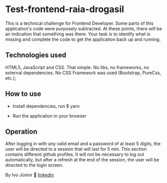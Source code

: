 # Test-frontend-raia-drogasil

This is a technical challenge for Frontend Developer. Some parts of this application's code were purposely subtracted. At these points, there will be an indication that something was there. Your task is to identify what is missing and complete the code to get the application back up and running.

## Technologies used

HTML5, JavaScript and CSS. That simple. No libs, no frameworks, no external dependencies.
No CSS Framework was used (Bootstrap, PureCss, etc.);

## How to use

- Install dependencies, run
$ yarn

- Run the application in your browser


## Operation

After logging in with any valid email and a password of at least 5 digits, the user will be directed to a session that will last for 5 min. This section contains different github profiles. It will not be necessary to log out automatically, but after a refresh at the end of the session, the user will be directed to the login screen.


By Ivo Júnior 🚀 [linkedin](https://www.linkedin.com/in/jos%C3%A9-ivo-maciel-j%C3%BAnior-658136145/)
